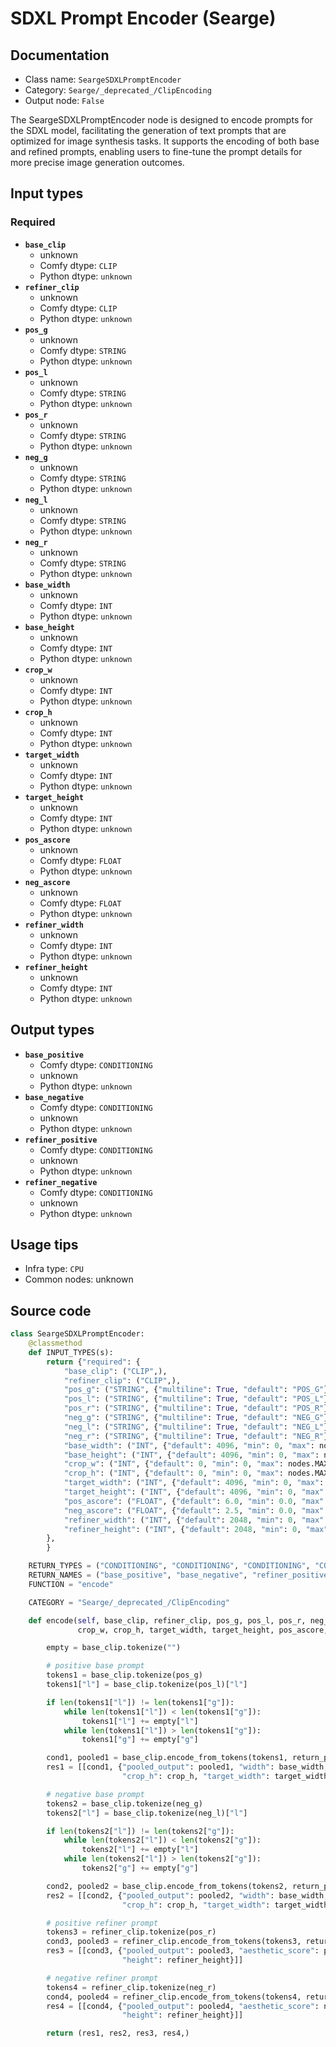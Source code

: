 # SDXL Prompt Encoder (Searge)
## Documentation
- Class name: `SeargeSDXLPromptEncoder`
- Category: `Searge/_deprecated_/ClipEncoding`
- Output node: `False`

The SeargeSDXLPromptEncoder node is designed to encode prompts for the SDXL model, facilitating the generation of text prompts that are optimized for image synthesis tasks. It supports the encoding of both base and refined prompts, enabling users to fine-tune the prompt details for more precise image generation outcomes.
## Input types
### Required
- **`base_clip`**
    - unknown
    - Comfy dtype: `CLIP`
    - Python dtype: `unknown`
- **`refiner_clip`**
    - unknown
    - Comfy dtype: `CLIP`
    - Python dtype: `unknown`
- **`pos_g`**
    - unknown
    - Comfy dtype: `STRING`
    - Python dtype: `unknown`
- **`pos_l`**
    - unknown
    - Comfy dtype: `STRING`
    - Python dtype: `unknown`
- **`pos_r`**
    - unknown
    - Comfy dtype: `STRING`
    - Python dtype: `unknown`
- **`neg_g`**
    - unknown
    - Comfy dtype: `STRING`
    - Python dtype: `unknown`
- **`neg_l`**
    - unknown
    - Comfy dtype: `STRING`
    - Python dtype: `unknown`
- **`neg_r`**
    - unknown
    - Comfy dtype: `STRING`
    - Python dtype: `unknown`
- **`base_width`**
    - unknown
    - Comfy dtype: `INT`
    - Python dtype: `unknown`
- **`base_height`**
    - unknown
    - Comfy dtype: `INT`
    - Python dtype: `unknown`
- **`crop_w`**
    - unknown
    - Comfy dtype: `INT`
    - Python dtype: `unknown`
- **`crop_h`**
    - unknown
    - Comfy dtype: `INT`
    - Python dtype: `unknown`
- **`target_width`**
    - unknown
    - Comfy dtype: `INT`
    - Python dtype: `unknown`
- **`target_height`**
    - unknown
    - Comfy dtype: `INT`
    - Python dtype: `unknown`
- **`pos_ascore`**
    - unknown
    - Comfy dtype: `FLOAT`
    - Python dtype: `unknown`
- **`neg_ascore`**
    - unknown
    - Comfy dtype: `FLOAT`
    - Python dtype: `unknown`
- **`refiner_width`**
    - unknown
    - Comfy dtype: `INT`
    - Python dtype: `unknown`
- **`refiner_height`**
    - unknown
    - Comfy dtype: `INT`
    - Python dtype: `unknown`
## Output types
- **`base_positive`**
    - Comfy dtype: `CONDITIONING`
    - unknown
    - Python dtype: `unknown`
- **`base_negative`**
    - Comfy dtype: `CONDITIONING`
    - unknown
    - Python dtype: `unknown`
- **`refiner_positive`**
    - Comfy dtype: `CONDITIONING`
    - unknown
    - Python dtype: `unknown`
- **`refiner_negative`**
    - Comfy dtype: `CONDITIONING`
    - unknown
    - Python dtype: `unknown`
## Usage tips
- Infra type: `CPU`
- Common nodes: unknown


## Source code
```python
class SeargeSDXLPromptEncoder:
    @classmethod
    def INPUT_TYPES(s):
        return {"required": {
            "base_clip": ("CLIP",),
            "refiner_clip": ("CLIP",),
            "pos_g": ("STRING", {"multiline": True, "default": "POS_G"}),
            "pos_l": ("STRING", {"multiline": True, "default": "POS_L"}),
            "pos_r": ("STRING", {"multiline": True, "default": "POS_R"}),
            "neg_g": ("STRING", {"multiline": True, "default": "NEG_G"}),
            "neg_l": ("STRING", {"multiline": True, "default": "NEG_L"}),
            "neg_r": ("STRING", {"multiline": True, "default": "NEG_R"}),
            "base_width": ("INT", {"default": 4096, "min": 0, "max": nodes.MAX_RESOLUTION, "step": 8}),
            "base_height": ("INT", {"default": 4096, "min": 0, "max": nodes.MAX_RESOLUTION, "step": 8}),
            "crop_w": ("INT", {"default": 0, "min": 0, "max": nodes.MAX_RESOLUTION, "step": 8}),
            "crop_h": ("INT", {"default": 0, "min": 0, "max": nodes.MAX_RESOLUTION, "step": 8}),
            "target_width": ("INT", {"default": 4096, "min": 0, "max": nodes.MAX_RESOLUTION, "step": 8}),
            "target_height": ("INT", {"default": 4096, "min": 0, "max": nodes.MAX_RESOLUTION, "step": 8}),
            "pos_ascore": ("FLOAT", {"default": 6.0, "min": 0.0, "max": 1000.0, "step": 0.01}),
            "neg_ascore": ("FLOAT", {"default": 2.5, "min": 0.0, "max": 1000.0, "step": 0.01}),
            "refiner_width": ("INT", {"default": 2048, "min": 0, "max": nodes.MAX_RESOLUTION, "step": 8}),
            "refiner_height": ("INT", {"default": 2048, "min": 0, "max": nodes.MAX_RESOLUTION, "step": 8}),
        },
        }

    RETURN_TYPES = ("CONDITIONING", "CONDITIONING", "CONDITIONING", "CONDITIONING",)
    RETURN_NAMES = ("base_positive", "base_negative", "refiner_positive", "refiner_negative",)
    FUNCTION = "encode"

    CATEGORY = "Searge/_deprecated_/ClipEncoding"

    def encode(self, base_clip, refiner_clip, pos_g, pos_l, pos_r, neg_g, neg_l, neg_r, base_width, base_height,
               crop_w, crop_h, target_width, target_height, pos_ascore, neg_ascore, refiner_width, refiner_height):

        empty = base_clip.tokenize("")

        # positive base prompt
        tokens1 = base_clip.tokenize(pos_g)
        tokens1["l"] = base_clip.tokenize(pos_l)["l"]

        if len(tokens1["l"]) != len(tokens1["g"]):
            while len(tokens1["l"]) < len(tokens1["g"]):
                tokens1["l"] += empty["l"]
            while len(tokens1["l"]) > len(tokens1["g"]):
                tokens1["g"] += empty["g"]

        cond1, pooled1 = base_clip.encode_from_tokens(tokens1, return_pooled=True)
        res1 = [[cond1, {"pooled_output": pooled1, "width": base_width, "height": base_height, "crop_w": crop_w,
                         "crop_h": crop_h, "target_width": target_width, "target_height": target_height}]]

        # negative base prompt
        tokens2 = base_clip.tokenize(neg_g)
        tokens2["l"] = base_clip.tokenize(neg_l)["l"]

        if len(tokens2["l"]) != len(tokens2["g"]):
            while len(tokens2["l"]) < len(tokens2["g"]):
                tokens2["l"] += empty["l"]
            while len(tokens2["l"]) > len(tokens2["g"]):
                tokens2["g"] += empty["g"]

        cond2, pooled2 = base_clip.encode_from_tokens(tokens2, return_pooled=True)
        res2 = [[cond2, {"pooled_output": pooled2, "width": base_width, "height": base_height, "crop_w": crop_w,
                         "crop_h": crop_h, "target_width": target_width, "target_height": target_height}]]

        # positive refiner prompt
        tokens3 = refiner_clip.tokenize(pos_r)
        cond3, pooled3 = refiner_clip.encode_from_tokens(tokens3, return_pooled=True)
        res3 = [[cond3, {"pooled_output": pooled3, "aesthetic_score": pos_ascore, "width": refiner_width,
                         "height": refiner_height}]]

        # negative refiner prompt
        tokens4 = refiner_clip.tokenize(neg_r)
        cond4, pooled4 = refiner_clip.encode_from_tokens(tokens4, return_pooled=True)
        res4 = [[cond4, {"pooled_output": pooled4, "aesthetic_score": neg_ascore, "width": refiner_width,
                         "height": refiner_height}]]

        return (res1, res2, res3, res4,)

```
